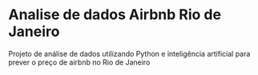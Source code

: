 # Analise de dados Airbnb Rio de Janeiro
 Projeto de análise de dados utilizando Python e inteligência artificial para prever o preço de airbnb no Rio de Janeiro
